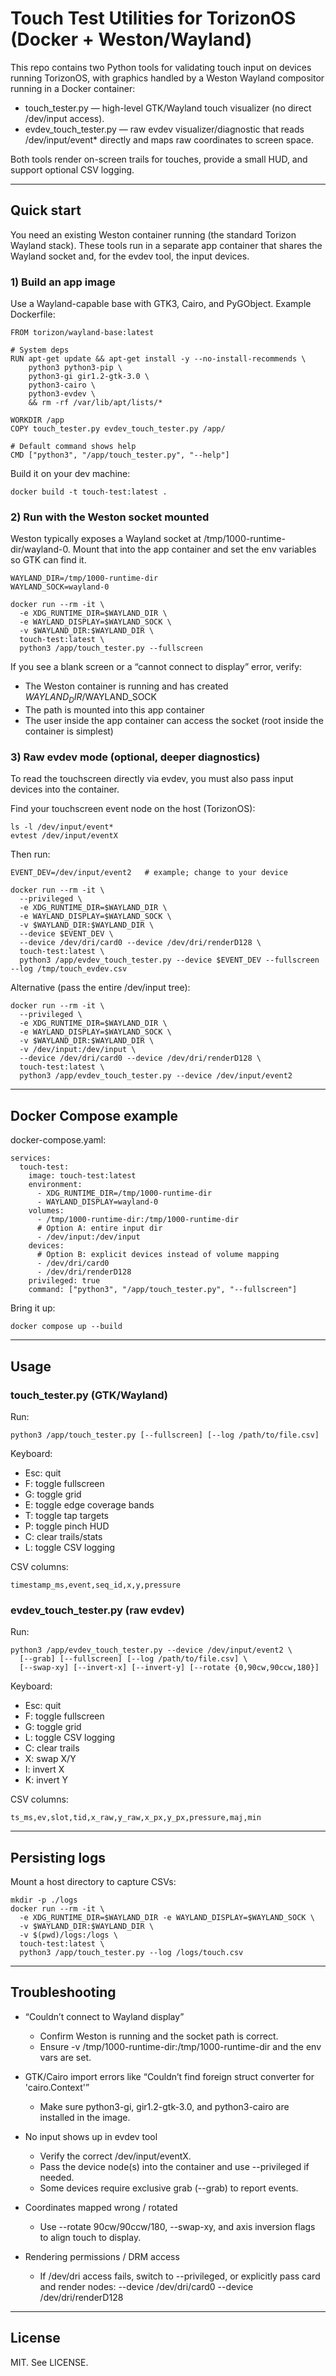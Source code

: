# Touch Test Utilities for TorizonOS (Docker + Weston/Wayland)

This repo contains two Python tools for validating touch input on devices running TorizonOS, with graphics handled by a Weston Wayland compositor running in a Docker container:

- touch_tester.py — high-level GTK/Wayland touch visualizer (no direct /dev/input access).
- evdev_touch_tester.py — raw evdev visualizer/diagnostic that reads /dev/input/event* directly and maps raw coordinates to screen space.

Both tools render on-screen trails for touches, provide a small HUD, and support optional CSV logging.

--------------------------------------------------------------------------------

## Quick start

You need an existing Weston container running (the standard Torizon Wayland stack). These tools run in a separate app container that shares the Wayland socket and, for the evdev tool, the input devices.

### 1) Build an app image

Use a Wayland-capable base with GTK3, Cairo, and PyGObject. Example Dockerfile:

    FROM torizon/wayland-base:latest

    # System deps
    RUN apt-get update && apt-get install -y --no-install-recommends \
        python3 python3-pip \
        python3-gi gir1.2-gtk-3.0 \
        python3-cairo \
        python3-evdev \
        && rm -rf /var/lib/apt/lists/*

    WORKDIR /app
    COPY touch_tester.py evdev_touch_tester.py /app/

    # Default command shows help
    CMD ["python3", "/app/touch_tester.py", "--help"]

Build it on your dev machine:

    docker build -t touch-test:latest .

### 2) Run with the Weston socket mounted

Weston typically exposes a Wayland socket at /tmp/1000-runtime-dir/wayland-0. Mount that into the app container and set the env variables so GTK can find it.

    WAYLAND_DIR=/tmp/1000-runtime-dir
    WAYLAND_SOCK=wayland-0

    docker run --rm -it \
      -e XDG_RUNTIME_DIR=$WAYLAND_DIR \
      -e WAYLAND_DISPLAY=$WAYLAND_SOCK \
      -v $WAYLAND_DIR:$WAYLAND_DIR \
      touch-test:latest \
      python3 /app/touch_tester.py --fullscreen

If you see a blank screen or a “cannot connect to display” error, verify:
- The Weston container is running and has created $WAYLAND_DIR/$WAYLAND_SOCK
- The path is mounted into this app container
- The user inside the app container can access the socket (root inside the container is simplest)

### 3) Raw evdev mode (optional, deeper diagnostics)

To read the touchscreen directly via evdev, you must also pass input devices into the container.

Find your touchscreen event node on the host (TorizonOS):

    ls -l /dev/input/event*
    evtest /dev/input/eventX

Then run:

    EVENT_DEV=/dev/input/event2   # example; change to your device

    docker run --rm -it \
      --privileged \
      -e XDG_RUNTIME_DIR=$WAYLAND_DIR \
      -e WAYLAND_DISPLAY=$WAYLAND_SOCK \
      -v $WAYLAND_DIR:$WAYLAND_DIR \
      --device $EVENT_DEV \
      --device /dev/dri/card0 --device /dev/dri/renderD128 \
      touch-test:latest \
      python3 /app/evdev_touch_tester.py --device $EVENT_DEV --fullscreen --log /tmp/touch_evdev.csv

Alternative (pass the entire /dev/input tree):

    docker run --rm -it \
      --privileged \
      -e XDG_RUNTIME_DIR=$WAYLAND_DIR \
      -e WAYLAND_DISPLAY=$WAYLAND_SOCK \
      -v $WAYLAND_DIR:$WAYLAND_DIR \
      -v /dev/input:/dev/input \
      --device /dev/dri/card0 --device /dev/dri/renderD128 \
      touch-test:latest \
      python3 /app/evdev_touch_tester.py --device /dev/input/event2

--------------------------------------------------------------------------------

## Docker Compose example

docker-compose.yaml:

    services:
      touch-test:
        image: touch-test:latest
        environment:
          - XDG_RUNTIME_DIR=/tmp/1000-runtime-dir
          - WAYLAND_DISPLAY=wayland-0
        volumes:
          - /tmp/1000-runtime-dir:/tmp/1000-runtime-dir
          # Option A: entire input dir
          - /dev/input:/dev/input
        devices:
          # Option B: explicit devices instead of volume mapping
          - /dev/dri/card0
          - /dev/dri/renderD128
        privileged: true
        command: ["python3", "/app/touch_tester.py", "--fullscreen"]

Bring it up:

    docker compose up --build

--------------------------------------------------------------------------------

## Usage

### touch_tester.py (GTK/Wayland)

Run:

    python3 /app/touch_tester.py [--fullscreen] [--log /path/to/file.csv]

Keyboard:

- Esc: quit
- F: toggle fullscreen
- G: toggle grid
- E: toggle edge coverage bands
- T: toggle tap targets
- P: toggle pinch HUD
- C: clear trails/stats
- L: toggle CSV logging

CSV columns:

    timestamp_ms,event,seq_id,x,y,pressure

### evdev_touch_tester.py (raw evdev)

Run:

    python3 /app/evdev_touch_tester.py --device /dev/input/event2 \
      [--grab] [--fullscreen] [--log /path/to/file.csv] \
      [--swap-xy] [--invert-x] [--invert-y] [--rotate {0,90cw,90ccw,180}]

Keyboard:

- Esc: quit
- F: toggle fullscreen
- G: toggle grid
- L: toggle CSV logging
- C: clear trails
- X: swap X/Y
- I: invert X
- K: invert Y

CSV columns:

    ts_ms,ev,slot,tid,x_raw,y_raw,x_px,y_px,pressure,maj,min

--------------------------------------------------------------------------------

## Persisting logs

Mount a host directory to capture CSVs:

    mkdir -p ./logs
    docker run --rm -it \
      -e XDG_RUNTIME_DIR=$WAYLAND_DIR -e WAYLAND_DISPLAY=$WAYLAND_SOCK \
      -v $WAYLAND_DIR:$WAYLAND_DIR \
      -v $(pwd)/logs:/logs \
      touch-test:latest \
      python3 /app/touch_tester.py --log /logs/touch.csv

--------------------------------------------------------------------------------

## Troubleshooting

- “Couldn’t connect to Wayland display”
  - Confirm Weston is running and the socket path is correct.
  - Ensure -v /tmp/1000-runtime-dir:/tmp/1000-runtime-dir and the env vars are set.

- GTK/Cairo import errors like “Couldn’t find foreign struct converter for 'cairo.Context'”
  - Make sure python3-gi, gir1.2-gtk-3.0, and python3-cairo are installed in the image.

- No input shows up in evdev tool
  - Verify the correct /dev/input/eventX.
  - Pass the device node(s) into the container and use --privileged if needed.
  - Some devices require exclusive grab (--grab) to report events.

- Coordinates mapped wrong / rotated
  - Use --rotate 90cw/90ccw/180, --swap-xy, and axis inversion flags to align touch to display.

- Rendering permissions / DRM access
  - If /dev/dri access fails, switch to --privileged, or explicitly pass card and render nodes:
    --device /dev/dri/card0 --device /dev/dri/renderD128

--------------------------------------------------------------------------------

## License

MIT. See LICENSE.
